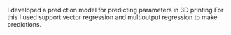 I developed a prediction model for predicting parameters in 3D printing.For this I used support vector regression and multioutput regression to make predictions.
